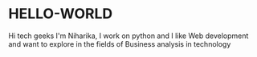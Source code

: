 # HELLO-WORLD
Hi tech geeks
I'm Niharika, I work on python and I like Web development and want to explore in the fields of Business analysis in technology

